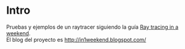 # Intro
Pruebas y ejemplos de un raytracer siguiendo la guía [Ray tracing in a weekend](https://www.realtimerendering.com/raytracing/Ray%20Tracing%20in%20a%20Weekend.pdf).  
El blog del proyecto es http://in1weekend.blogspot.com/

